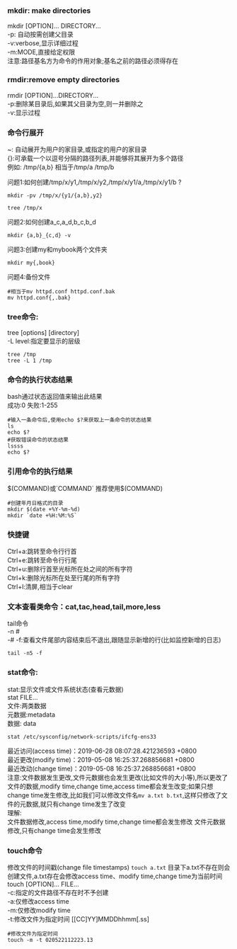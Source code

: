 ### mkdir: make directories  

mkdir [OPTION]... DIRECTORY...  
-p: 自动按需创建父目录  
-v:verbose,显示详细过程  
-m:MODE,直接给定权限    
注意:路径基名方为命令的作用对象;基名之前的路径必须得存在  

### rmdir:remove empty directories
rmdir [OPTION]...DIRECTORY...  
-p:删除某目录后,如果其父目录为空,则一并删除之  
-v:显示过程  

### 命令行展开
~: 自动展开为用户的家目录,或指定的用户的家目录  
{}:可承载一个以逗号分隔的路径列表,并能够将其展开为多个路径  
例如: /tmp/{a,b}  相当于/tmp/a /tmp/b  

问题1:如何创建/tmp/x/y1,/tmp/x/y2,/tmp/x/y1/a,/tmp/x/y1/b ?  
```shell
mkdir -pv /tmp/x/{y1/{a,b},y2}

tree /tmp/x
```
问题2:如何创建a_c,a_d,b_c,b_d  
```shell
mkdir {a,b}_{c,d} -v
```

问题3:创建my和mybook两个文件夹  
```shell
mkdir my{,book}
```

问题4:备份文件  
```shell
#相当于mv httpd.conf httpd.conf.bak
mv httpd.conf{,.bak}
```

### tree命令:
tree [options] [directory]  
-L level:指定要显示的层级  
```shell
tree /tmp
tree -L 1 /tmp
```

### 命令的执行状态结果
bash通过状态返回值来输出此结果  
成功:0 
失败:1-255 
```shell
#输入一条命令后,使用echo $?来获取上一条命令的状态结果
ls
echo $?
#获取错误命令的状态结果
lssss
echo $?
```

### 引用命令的执行结果
$(COMMAND)或`COMMAND`  
推荐使用$(COMMAND)
```shell
#创建年月日格式的目录
mkdir $(date +%Y-%m-%d)
mkdir `date +%H:%M:%S`
```

### 快捷键
Ctrl+a:跳转至命令行行首  
Ctrl+e:跳转至命令行行尾  
Ctrl+u:删除行首至光标所在处之间的所有字符  
Ctrl+k:删除光标所在处至行尾的所有字符  
Ctrl+l:清屏,相当于clear  

### 文本查看类命令：cat,tac,head,tail,more,less  
tail命令  
-n #  
-#
-f:查看文件尾部内容结束后不退出,跟随显示新增的行(比如监控新增的日志)
```shell
tail -n5 -f
```


### stat命令:  
stat:显示文件或文件系统状态(查看元数据)  
stat FILE...  
文件:两类数据  
元数据:metadata  
数据: data  
```shell
stat /etc/sysconfig/network-scripts/ifcfg-ens33
```
最近访问(access time)：2019-06-28 08:07:28.421236593 +0800  
最近更改(modify time)：2019-05-08 16:25:37.268856681 +0800  
最近改动(change time)：2019-05-08 16:25:37.268856681 +0800  
注意:文件数据发生更改,文件元数据也会发生更改(比如文件的大小等),所以更改了文件的数据,modify time,change time,access time都会发生改变;如果只想change time发生修改,比如我们可以修改文件名`mv a.txt b.txt`,这样只修改了文件的元数据,就只有change time发生了改变  
理解:  
文件数据修改,access time,modify time,change time都会发生修改
文件元数据修改,只有change time会发生修改


### touch命令
修改文件的时间戳(change file timestamps)
`touch a.txt` 目录下a.txt不存在则会创建文件,a.txt存在会修改access time、modify time,change time为当前时间  
touch [OPTION]... FILE...  
-c:指定的文件路径不存在时不予创建  
-a:仅修改access time  
-m:仅修改modify time  
-t:修改文件为指定时间 [[CC]YY]MMDDhhmm[.ss]  
```shell
#修改文件为指定时间
touch -m -t 020522112223.13
```
